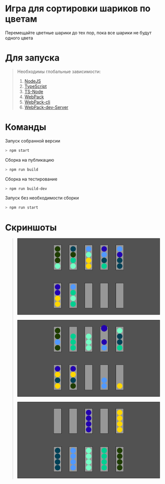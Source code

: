 # Игра для сортировки шариков по цветам

Перемещайте цветные шарики до тех пор, пока все шарики не будут одного цвета

# Для запуска

> Необходимы глобальные зависимости:
>
> 1. [NodeJS](https://nodejs.org/en/)
> 1. [TypeScript](https://www.npmjs.com/package/typescript)
> 1. [TS-Node](https://www.npmjs.com/package/ts-node)
> 1. [WebPack](https://www.npmjs.com/package/webpack)
> 1. [WebPack-cli](https://www.npmjs.com/package/webpack-cli)
> 1. [WebPack-dev-Server](https://www.npmjs.com/package/webpack-dev-server)
>
<!-- 
# Online Demo

>
> Игра для пробы доступна по [этой ссылке](./demo)
> -->

# Команды


Запуск собранной версии
```bash
> npm start
```

Сборка на публикацию
```bash
> npm run build
```

Сборка на тестирование
```bash
> npm run build-dev
```

Запуск без необходимости сборки
```bash
> npm run start
```

# Скриншоты

>
> ![](screen/img1.png)
>
> ![](screen/img2.png)
>
> ![](screen/img3.png)
>